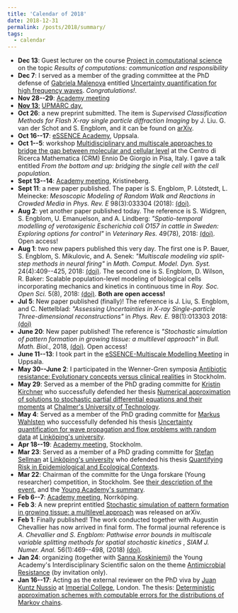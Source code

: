 ```yaml
---
title: 'Calendar of 2018'
date: 2018-12-31
permalink: /posts/2018/summary/
tags:
  - calendar
---
```


*   **Dec 13**: Guest lecturer on the course [Project in computational science](http://www.it.uu.se/edu/course/homepage/projektTDB/ht18/Schema) on the topic _Results of computations: communication and responsibility_
*   **Dec 7**: I served as a member of the grading committee at the PhD defense of [Gabriela Malenova](https://www.kth.se/profile/malenova) entitled [Uncertainty quantification for high frequency waves](http://urn.kb.se/resolve?urn=urn%3Anbn%3Ase%3Akth%3Adiva-238878). _Congratulations!_.
*   **Nov 28--29**: [Academy meeting](https://www.sverigesungaakademi.se/1455.html)
*   [**Nov 13**:](https://www.sverigesungaakademi.se/1455.html) [UPMARC day.](http://www.it.uu.se/research/upmarc/events/ppfopp/index.html)
*   **Oct 26**: a new preprint submitted. The item is _Supervised Classification Methods for Flash X-ray single particle diffraction Imaging_ by J. Liu. G. van der Schot and S. Engblom, and it can be found on [arXiv](http://arxiv.org/abs/1810.10786).
*   **Oct 16--17**: [eSSENCE Academy](http://essenceofescience.se/event/essence-academy), Uppsala.
*   **Oct 1--5**: workshop [Multidisciplinary and multiscale approaches to bridge the gap between molecular and cellular level](http://crm.sns.it/event/422) at the Centro di Ricerca Mathematica (CRM) Ennio De Giorgio in Pisa, Italy. I gave a talk entitled _From the bottom and up: bridging the single cell with the cell population_.
*   **Sept 13--14**: [Academy meeting](http://www.sverigesungaakademi.se/1403.html), Kristineberg.
*   **Sept 11**: a new paper published. The paper is S. Engblom, P. Lötstedt, L. Meinecke: _Mesoscopic Modeling of Random Walk and Reactions in Crowded Media_ in _Phys. Rev. E_ 98(3):033304 (2018): [(doi)](http://dx.doi.org/10.1103/PhysRevE.98.033304).
*   **Aug 2**: yet another paper published today. The reference is S. Widgren, S. Engblom, U. Emanuelson, and A. Lindberg: _"Spatio-temporal modelling of verotoxigenic _Escherichia coli_ O157 in cattle in Sweden: Exploring options for control"_ in _Veterinary Res._ 49(78), 2018: [(doi)](http://dx.doi.org/10.1186/s13567-018-0574-2). Open access!
*   **Aug 1**: two new papers published this very day. The first one is P. Bauer, S. Engblom, S. Mikulovic, and A. Senek: _"Multiscale modeling via split-step methods in neural firing"_ in _Math. Comput. Model. Dyn. Syst._ 24(4):409--425, 2018: [(doi)](http://dx.doi.org/10.1080/13873954.2018.1488740). The second one is S. Engblom, D. Wilson, R. Baker: Scalable population-level modeling of biological cells incorporating mechanics and kinetics in continuous time in _Roy. Soc. Open Sci._ 5(8), 2018: [(doi)](https://doi.org/10.1098/rsos.180379). **Both are open access!**
*   **Jul 5**: New paper published (finally)! The reference is J. Liu, S. Engblom, and C. Nettelblad: _"Assessing Uncertainties in X-ray Single-particle Three-dimensional reconstructions"_ in _Phys. Rev. E._ 98(1):013303 2018: [(doi)](http://dx.doi.org/10.1103/PhysRevE.98.013303)
*   **June 20**: New paper published! The reference is _"Stochastic simulation of pattern formation in growing tissue: a multilevel approach"_ in _Bull. Math. Biol._, 2018, [(doi)](http://dx.doi.org/10.1007/s11538-018-0454-y). Open access!
*   **June 11--13**: I took part in the [eSSENCE-Multiscale Modelling Meeting](https://sites.google.com/site/emultiscale2018) in Uppsala.
*   **May 30--June 2**: I participated in the Wenner-Gren symposia [Antibiotic resistance: Evolutionary concepts versus clinical realities](https://www.swgc.org/upcoming-symposia.aspx) in Stockholm.
*   **May 29**: Served as a member of the PhD grading committe for [Kristin Kirchner](https://www.chalmers.se/sv/personal/Sidor/krikir.aspx) who successfully defended her thesis [Numerical approximation of solutions to stochastic partial differential equations and their moments](https://research.chalmers.se/publication/502714) at [Chalmer's University of Technology](https://www.chalmers.se).
*   **May 4**: Served as a member of the PhD grading committe for [Markus Wahlsten](https://liu.se/en/employee/marwa08) who successfully defended his thesis [Uncertainty quantification for wave propagation and flow problems with random data](http://liu.diva-portal.org/smash/record.jsf?pid=diva2%3A1196053) at [Linköping's university](https://liu.se/).
*   **Apr 18--19**: [Academy meeting](http://www.sverigesungaakademi.se/1342.html), Stockholm.
*   **Mar 23**: Served as a member of a PhD grading committe for [Stefan Sellman](https://liu.se/medarbetare/stese95) at [Linköping's university](https://liu.se/) who defended his thesis [Quantifying Risk in Epidemiological and Ecological Contexts](http://liu.diva-portal.org/smash/record.jsf?pid=diva2%3A1183561&dswid=7059).
*   **Mar 22**: Chairman of the committe for the Unga forskare (Young researcher) competition, in Stockholm. See [their description of the event](https://ungaforskare.se/utstallningen/finalen/), and the [Young Academy's summary](http://sverigesungaakademi.se/1326.html).
*   **Feb 6--7**: [Academy meeting](http://www.sverigesungaakademi.se/1321.html), Norrköping.
*   **Feb 3**: A new preprint entitled [Stochastic simulation of pattern formation in growing tissue: a multilevel approach](https://arxiv.org/abs/1802.01039) was released on arXiv.
*   **Feb 1**: Finally published! The work conducted together with Augustin Chevallier has now arrived in final form. The formal journal reference is _A. Chevallier and S. Engblom: Pathwise error bounds in multiscale variable splitting methods for spatial stochastic kinetics_ , _SIAM J. Numer. Anal._ 56(1):469--498, (2018) [(doi)](https://doi.org/10.1137/16M1083086).
*   **Jan 24**: organizing (together with [Sanna Koskiniemi](http://www.icm.uu.se/microbiology/koskiniemi-lab/)) the Young Academy's Interdisciplinary Scientific salon on the theme [Antimicrobial Resistance](http://sverigesungaakademi.se/1317.html) (by invitation only).
*   **Jan 16--17**: Acting as the external reviewer on the PhD viva by [Juan Kuntz Nussio](https://www.researchgate.net/profile/Juan_Kuntz) at [Imperial College](https://www.imperial.ac.uk/), London. The thesis: [Deterministic approximation schemes with computable errors for the distributions of Markov chains](https://www.researchgate.net/publication/324390240_Deterministic_approximation_schemes_with_computable_errors_for_the_distributions_of_Markov_chains).
